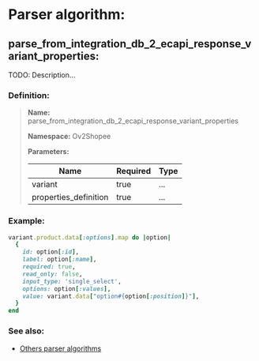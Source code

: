 # Parser algorithm:
 
## parse_from_integration_db_2_ecapi_response_variant_properties:

TODO: Description...
    
### Definition:

> **Name:** parse_from_integration_db_2_ecapi_response_variant_properties
> 
> **Namespace:** Ov2Shopee
>
> **Parameters:**
> 
> | Name | Required | Type |
> | --- | --- | --- |
> | variant | true | ... |
> | properties_definition | true | ... |

### Example:
```RUBY
variant.product.data[:options].map do |option|
  {
    id: option[:id],
    label: option[:name],
    required: true,
    read_only: false,
    input_type: 'single_select',
    options: option[:values],
    value: variant.data["option#{option[:position]}"],
  }
end
```

### See also:
* [Others parser algorithms](overview?id=parse_from_integration_db_2_ecapi_response_variant_properties)